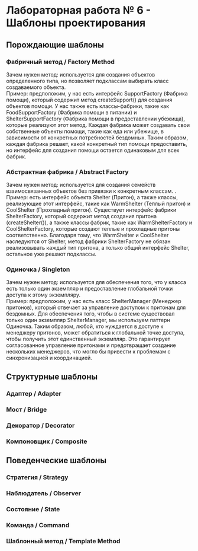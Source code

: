 # Лабораторная работа № 6 - Шаблоны проектирования #

## Порождающие шаблоны ##
### Фабричный метод / Factory Method ###
Зачем нужен метод: используется для создания объектов определенного типа, но позволяет подклассам выбирать класс создаваемого объекта. \
Пример: предположим, у нас есть интерфейс SupportFactory (Фабрика помощи), который содержит метод createSupport() для создания объектов помощи. У нас также есть классы-фабрики, такие как FoodSupportFactory (Фабрика помощи в питании) и ShelterSupportFactory (Фабрика помощи в предоставлении убежища), которые реализуют этот метод. Каждая фабрика может создавать свои собственные объекты помощи, такие как еда или убежище, в зависимости от конкретных потребностей бездомных. Таким образом, каждая фабрика решает, какой конкретный тип помощи предоставить, но интерфейс для создания помощи остается одинаковым для всех фабрик.
### Абстрактная фабрика / Abstract Factory ###
Зачем нужен метод: используется для создания семейств взаимосвязанных объектов без привязки к конкретным классам. .\
Пример: есть интерфейс объекта Shelter (Притон), а также классы, реализующие этот интерфейс, такие как WarmShelter (Теплый притон) и CoolShelter (Прохладный притон).
Существует интерфейс фабрики ShelterFactory, который содержит метод создания притона (createShelter()), а также классы фабрик, такие как WarmShelterFactory и CoolShelterFactory, которые создают теплые и прохладные притоны соответственно.
Благодаря тому, что WarmShelter и CoolShelter наследуются от Shelter, метод фабрики ShelterFactory не обязан реализовывать каждый тип притона, а только общий интерфейс Shelter, остальное уже решают подклассы.
### Одиночка / Singleton ### 
Зачем нужен метод: используется для обеспечения того, что у класса есть только один экземпляр и предоставление глобальной точки доступа к этому экземпляру.\
Пример: предположим, у нас есть класс ShelterManager (Менеджер притонов), который отвечает за управление доступом к притонам для бездомных. Для обеспечения того, чтобы в системе существовал только один экземпляр ShelterManager, мы используем паттерн Одиночка. Таким образом, любой, кто нуждается в доступе к менеджеру притонов, может обратиться к глобальной точке доступа, чтобы получить этот единственный экземпляр. Это гарантирует согласованное управление притонами и предотвращает создание нескольких менеджеров, что могло бы привести к проблемам с синхронизацией и координацией.
## Структурные шаблоны ##
### Адаптер / Adapter
### Мост / Bridge
### Декоратор / Decorator
### Компоновщик / Composite
## Поведенческие шаблоны ##
### Стратегия / Strategy
### Наблюдатель / Observer
### Состояние / State
### Команда / Command
### Шаблонный метод / Template Method
